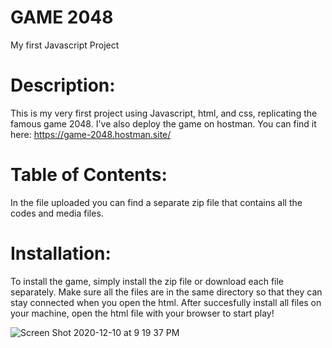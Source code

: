 # GAME 2048
My first Javascript Project

# Description: 
This is my very first project using Javascript, html, and css, replicating the famous game 2048. I've also deploy the game on hostman. You can find it here: https://game-2048.hostman.site/

# Table of Contents: 
In the file uploaded you can find a separate zip file that contains all the codes and media files. 

# Installation: 
To install the game, simply install the zip file or download each file separately. Make sure all the files are in the same directory so that they can stay connected when you open the html. After succesfully install all files on your machine, open the html file with your browser to start play!


![Screen Shot 2020-12-10 at 9 19 37 PM](https://user-images.githubusercontent.com/41314782/102444258-9b414380-3fdd-11eb-8d22-95f2cfb2e64e.png)
